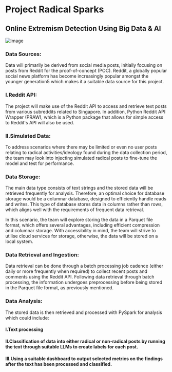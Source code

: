 # Project Radical Sparks
## Online Extremism Detection Using Big Data & AI

![image](https://github.com/wbcmthh42/bead_pyspark/assets/104043746/6ca9cd4c-40f1-4047-a5f4-4aa8327dc3c9)


### Data Sources:
Data will primarily be derived from social media posts, initially focusing on posts from Reddit for the proof-of-concept (POC). Reddit, a globally popular social news platform has become increasingly popular amongst the younger generation5 which makes it a suitable data source for this project.

### I.Reddit API: 
The project will make use of the Reddit API to access and retrieve text posts from various subreddits related to Singapore. In addition, Python Reddit API Wrapper (PRAW), which is a Python package that allows for simple access to Reddit's API will also be used.

### II.Simulated Data: 
To address scenarios where there may be limited or even no user posts relating to radical activities/ideology found during the data collection period, the team may look into injecting simulated radical posts to fine-tune the model and test for performance.

### Data Storage:
The main data type consists of text strings and the stored data will be retrieved frequently for analysis. Therefore, an optimal choice for database storage would be a columnar database, designed to efficiently handle reads and writes. This type of database stores data in columns rather than rows, which aligns well with the requirements of frequent data retrieval.

In this scenario, the team will explore storing the data in a Parquet file format, which offers several advantages, including efficient compression and columnar storage. With accessibility in mind, the team will strive to utilise cloud services for storage, otherwise, the data will be stored on a local system.

### Data Retrieval and Ingestion:
Data retrieval can be done through a batch processing job cadence (either daily or more frequently when required) to collect recent posts and comments using the Reddit API. Following data retrieval through batch processing, the information undergoes preprocessing before being stored in the Parquet file format, as previously mentioned.

### Data Analysis:
The stored data is then retrieved and processed with PySpark for analysis which could include:

#### I.Text processing
#### II.Classification of data into either radical or non-radical posts by running the text through suitable LLMs to create labels for each post.
#### III.Using a suitable dashboard to output selected metrics on the findings after the text has been processed and classified.
